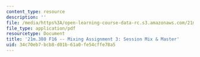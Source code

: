 ```yaml
---
content_type: resource
description: ''
file: /media/https%3A/open-learning-course-data-rc.s3.amazonaws.com/21m-380-music-and-technology-recording-techniques-and-audio-production-fall-2016/34c70eb7bcb8d01b61a0fe54cffe78a5_MIT21M_380F16_assn_mx3.pdf
file_type: application/pdf
resourcetype: Document
title: '21m.380 F16 -- Mixing Assignment 3: Session Mix & Master'
uid: 34c70eb7-bcb8-d01b-61a0-fe54cffe78a5
---
```

